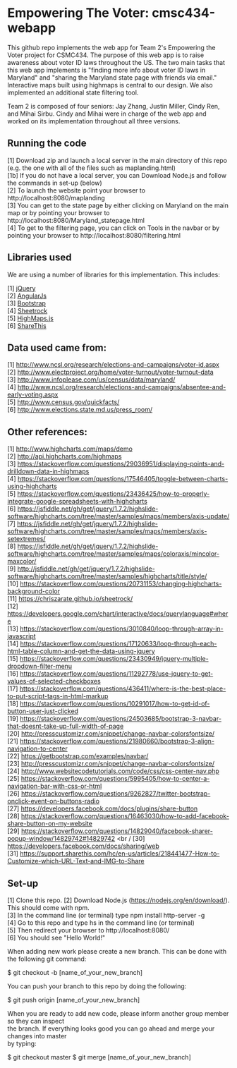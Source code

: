 # Empowering The Voter: cmsc434-webapp

This github repo implements the web app for Team 2's Empowering the Voter project for CSMC434. The purpose of this web app is to raise awareness about voter ID laws throughout the US. The two main tasks that this web app implements is "finding more info about voter ID laws in Maryland" and "sharing the Maryland state page with friends via email." Interactive maps built using highmaps is central to our design. We also implemented an additional state filtering tool. 

Team 2 is composed of four seniors: Jay Zhang, Justin Miller, Cindy Ren, and Mihai Sirbu. Cindy and Mihai were in charge of the web app and worked on its implementation throughout all three versions.  

## Running the code

[1] Download zip and launch a local server in the main directory of this repo (e.g. the one with all of the files such as maplanding.html) <br />
[1b] If you do not have a local server, you can Download Node.js and follow the commands in set-up (below) <br />
[2] To launch the website point your browser to http://localhost:8080/maplanding <br />
[3] You can get to the state page by either clicking on Maryland on the main map or by pointing your browser to http://localhost:8080/Maryland_statepage.html <br />
[4] To get to the filtering page, you can click on Tools in the navbar or by pointing your browser to http://localhost:8080/filtering.html

## Libraries used

We are using a number of libraries for this implementation. This includes: 

[1] <a href="https://jquery.com/"> jQuery </a> <br />
[2] <a href="https://angularjs.org/"> AngularJs </a> <br />
[3] <a href="https://getbootstrap.com/"> Bootstrap </a> <br />
[4] <a href="https://chriszarate.github.io/sheetrock/"> Sheetrock </a> <br />
[5] <a href="http://www.highcharts.com/products/highmaps"> HighMaps.js </a> <br />
[6] <a href="http://www.sharethis.com/"> ShareThis </a> <br />

## Data used came from: 

[1] http://www.ncsl.org/research/elections-and-campaigns/voter-id.aspx <br />
[2] http://www.electproject.org/home/voter-turnout/voter-turnout-data <br />
[3] http://www.infoplease.com/us/census/data/maryland/ <br />
[4] http://www.ncsl.org/research/elections-and-campaigns/absentee-and-early-voting.aspx <br />
[5] http://www.census.gov/quickfacts/ <br />
[6] http://www.elections.state.md.us/press_room/ <br />

## Other references: 

[1] http://www.highcharts.com/maps/demo <br />
[2] http://api.highcharts.com/highmaps <br />
[3] https://stackoverflow.com/questions/29036951/displaying-points-and-drilldown-data-in-highmaps <br />
[4] https://stackoverflow.com/questions/17546405/toggle-between-charts-using-highcharts <br />
[5] https://stackoverflow.com/questions/23436425/how-to-properly-integrate-google-spreadsheets-with-highcharts <br />
[6] https://jsfiddle.net/gh/get/jquery/1.7.2/highslide-software/highcharts.com/tree/master/samples/maps/members/axis-update/ <br />
[7] https://jsfiddle.net/gh/get/jquery/1.7.2/highslide-software/highcharts.com/tree/master/samples/maps/members/axis-setextremes/ <br />
[8] https://jsfiddle.net/gh/get/jquery/1.7.2/highslide-software/highcharts.com/tree/master/samples/maps/coloraxis/mincolor-maxcolor/ <br />
[9] http://jsfiddle.net/gh/get/jquery/1.7.2/highslide-software/highcharts.com/tree/master/samples/highcharts/title/style/ <br />
[10] https://stackoverflow.com/questions/20731153/changing-highcharts-background-color <br />
[11] https://chriszarate.github.io/sheetrock/ <br />
[12] https://developers.google.com/chart/interactive/docs/querylanguage#where <br />
[13] https://stackoverflow.com/questions/3010840/loop-through-array-in-javascript <br />
[14] https://stackoverflow.com/questions/17120633/loop-through-each-html-table-column-and-get-the-data-using-jquery <br />
[15] https://stackoverflow.com/questions/23430949/jquery-multiple-dropdown-filter-menu <br />
[16] https://stackoverflow.com/questions/11292778/use-jquery-to-get-values-of-selected-checkboxes <br />
[17] https://stackoverflow.com/questions/436411/where-is-the-best-place-to-put-script-tags-in-html-markup <br />
[18] https://stackoverflow.com/questions/10291017/how-to-get-id-of-button-user-just-clicked <br />
[19] https://stackoverflow.com/questions/24503685/bootstrap-3-navbar-that-doesnt-take-up-full-width-of-page <br />
[20] http://presscustomizr.com/snippet/change-navbar-colorsfontsize/ <br />
[21] https://stackoverflow.com/questions/21980660/bootstrap-3-align-navigation-to-center <br />
[22] https://getbootstrap.com/examples/navbar/ <br />
[23] http://presscustomizr.com/snippet/change-navbar-colorsfontsize/ <br />
[24] http://www.websitecodetutorials.com/code/css/css-center-nav.php <br />
[25] https://stackoverflow.com/questions/5995405/how-to-center-a-navigation-bar-with-css-or-html <br />
[26] https://stackoverflow.com/questions/9262827/twitter-bootstrap-onclick-event-on-buttons-radio <br />
[27] https://developers.facebook.com/docs/plugins/share-button <br />
[28] https://stackoverflow.com/questions/16463030/how-to-add-facebook-share-button-on-my-website <br />
[29] https://stackoverflow.com/questions/14829040/facebook-sharer-popup-window/14829742#14829742 <br /
[30] https://developers.facebook.com/docs/sharing/web <br />
[31] https://support.sharethis.com/hc/en-us/articles/218441477-How-to-Customize-which-URL-Text-and-IMG-to-Share <br />

## Set-up 

[1] Clone this repo. 
[2] Download Node.js (https://nodejs.org/en/download/). This should come with npm. <br />
[3] In the command line (or terminal) type npm install http-server -g <br />
[4] Go to this repo and type hs in the command line (or terminal) <br />
[5] Then redirect your browser to http://localhost:8080/ <br />
[6] You should see "Hello World!" <br />

When adding new work please create a new branch. This can be done with the following git command: <br /> 

$ git checkout -b [name_of_your_new_branch] <br />

You can push your branch to this repo by doing the following: <br />

$ git push origin [name_of_your_new_branch]

When you are ready to add new code, please inform another group member so they can inspect </br>
the branch. If everything looks good you can go ahead and merge your changes into master </br>
by typing: 

$ git checkout master
$ git merge [name_of_your_new_branch]
